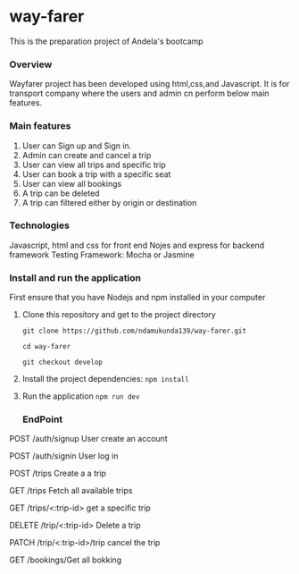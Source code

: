 # way-farer
This is the preparation project of Andela's bootcamp
### Overview 

Wayfarer project has been developed using html,css,and Javascript.
It is for transport company where the users and admin cn perform below main features.

### Main features
1. User can Sign up and Sign in.
2. Admin can create and cancel a trip
3. User can view all trips and specific trip
4. User can book a trip with a specific seat
5. User can view all bookings
6. A trip can be deleted
7. A trip can filtered either by origin or destination

### Technologies

Javascript, html and css for front end
Nojes and express for backend framework
Testing Framework: Mocha or Jasmine  

### Install and run the application

First ensure that you have Nodejs and npm installed in your computer

1. Clone this repository and get to the project directory

    ```git clone https://github.com/ndamukunda139/way-farer.git```
    
    ```cd way-farer```
    
    ```git checkout develop```
    
2. Install the project dependencies:
   ``npm install``
3. Run the application
   ```npm run dev```
   
   ### EndPoint
   
POST	/auth/signup	User create an account

POST	/auth/signin	 User log in 

POST	/trips	Create a a trip

GET	/trips	Fetch all available trips

GET	/trips/<:trip-id>	get a specific trip

DELETE	/trip/<:trip-id>	Delete a trip

PATCH	/trip/<:trip-id>/trip	cancel the trip

GET	/bookings/Get all bokking


